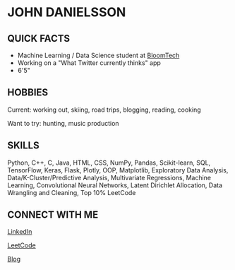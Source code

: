 # JOHN DANIELSSON

## QUICK FACTS

- Machine Learning / Data Science student at [BloomTech](https://www.bloomtech.com)
- Working on a "What Twitter currently thinks" app
- 6'5"

## HOBBIES

Current: working out, skiing, road trips, blogging, reading, cooking

Want to try: hunting, music production

## SKILLS

Python, C++, C, Java, HTML, CSS, NumPy, Pandas, Scikit-learn, SQL, TensorFlow, Keras, Flask, Plotly, OOP, Matplotlib, Exploratory Data Analysis, Data/K-Cluster/Predictive Analysis, Multivariate Regressions, Machine Learning, Convolutional Neural Networks, Latent Dirichlet Allocation, Data Wrangling and Cleaning, Top 10% LeetCode

## CONNECT WITH ME

[LinkedIn](https://www.linkedin.com/in/johndanielsson/)

[LeetCode](https://leetcode.com/johnonthepath/)

[Blog](https://medium.com/@johnonthepath)

